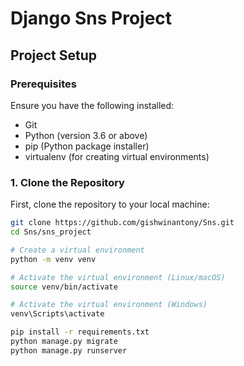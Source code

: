 # Django Sns Project

## Project Setup

### Prerequisites

Ensure you have the following installed:
- Git
- Python (version 3.6 or above)
- pip (Python package installer)
- virtualenv (for creating virtual environments)

### 1. Clone the Repository

First, clone the repository to your local machine:

```bash
git clone https://github.com/gishwinantony/Sns.git
cd Sns/sns_project

# Create a virtual environment
python -m venv venv

# Activate the virtual environment (Linux/macOS)
source venv/bin/activate

# Activate the virtual environment (Windows)
venv\Scripts\activate

pip install -r requirements.txt
python manage.py migrate
python manage.py runserver

```



